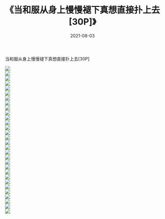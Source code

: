 ﻿---
layout: post
title:  《当和服从身上慢慢褪下真想直接扑上去[30P]》
date:   2021-08-03
img: http://imgx.orgx.ga/漏D/2021/当和服从身上慢慢褪下真想直接扑上去[30P]/000.jpg
categories: [美女, 清纯, 唯美]
---

当和服从身上慢慢褪下真想直接扑上去[30P]

  ![](http://imgx.orgx.ga/漏D/2021/当和服从身上慢慢褪下真想直接扑上去[30P]/001.jpg) <br> ![](http://imgx.orgx.ga/漏D/2021/当和服从身上慢慢褪下真想直接扑上去[30P]/002.jpg) <br> ![](http://imgx.orgx.ga/漏D/2021/当和服从身上慢慢褪下真想直接扑上去[30P]/003.jpg) <br> ![](http://imgx.orgx.ga/漏D/2021/当和服从身上慢慢褪下真想直接扑上去[30P]/004.jpg) <br> ![](http://imgx.orgx.ga/漏D/2021/当和服从身上慢慢褪下真想直接扑上去[30P]/005.jpg) <br> ![](http://imgx.orgx.ga/漏D/2021/当和服从身上慢慢褪下真想直接扑上去[30P]/006.jpg) <br> ![](http://imgx.orgx.ga/漏D/2021/当和服从身上慢慢褪下真想直接扑上去[30P]/007.jpg) <br> ![](http://imgx.orgx.ga/漏D/2021/当和服从身上慢慢褪下真想直接扑上去[30P]/008.jpg) <br> ![](http://imgx.orgx.ga/漏D/2021/当和服从身上慢慢褪下真想直接扑上去[30P]/009.jpg) <br> ![](http://imgx.orgx.ga/漏D/2021/当和服从身上慢慢褪下真想直接扑上去[30P]/010.jpg) <br> ![](http://imgx.orgx.ga/漏D/2021/当和服从身上慢慢褪下真想直接扑上去[30P]/011.jpg) <br> ![](http://imgx.orgx.ga/漏D/2021/当和服从身上慢慢褪下真想直接扑上去[30P]/012.jpg) <br> ![](http://imgx.orgx.ga/漏D/2021/当和服从身上慢慢褪下真想直接扑上去[30P]/013.jpg) <br> ![](http://imgx.orgx.ga/漏D/2021/当和服从身上慢慢褪下真想直接扑上去[30P]/014.jpg) <br> ![](http://imgx.orgx.ga/漏D/2021/当和服从身上慢慢褪下真想直接扑上去[30P]/015.jpg) <br> ![](http://imgx.orgx.ga/漏D/2021/当和服从身上慢慢褪下真想直接扑上去[30P]/016.jpg) <br> ![](http://imgx.orgx.ga/漏D/2021/当和服从身上慢慢褪下真想直接扑上去[30P]/017.jpg) <br> ![](http://imgx.orgx.ga/漏D/2021/当和服从身上慢慢褪下真想直接扑上去[30P]/018.jpg) <br> ![](http://imgx.orgx.ga/漏D/2021/当和服从身上慢慢褪下真想直接扑上去[30P]/019.jpg) <br> ![](http://imgx.orgx.ga/漏D/2021/当和服从身上慢慢褪下真想直接扑上去[30P]/020.jpg) <br> ![](http://imgx.orgx.ga/漏D/2021/当和服从身上慢慢褪下真想直接扑上去[30P]/021.jpg) <br> ![](http://imgx.orgx.ga/漏D/2021/当和服从身上慢慢褪下真想直接扑上去[30P]/022.jpg) <br> ![](http://imgx.orgx.ga/漏D/2021/当和服从身上慢慢褪下真想直接扑上去[30P]/023.jpg) <br> ![](http://imgx.orgx.ga/漏D/2021/当和服从身上慢慢褪下真想直接扑上去[30P]/024.jpg) <br> ![](http://imgx.orgx.ga/漏D/2021/当和服从身上慢慢褪下真想直接扑上去[30P]/025.jpg) <br> ![](http://imgx.orgx.ga/漏D/2021/当和服从身上慢慢褪下真想直接扑上去[30P]/026.jpg) <br> ![](http://imgx.orgx.ga/漏D/2021/当和服从身上慢慢褪下真想直接扑上去[30P]/027.jpg) <br> ![](http://imgx.orgx.ga/漏D/2021/当和服从身上慢慢褪下真想直接扑上去[30P]/028.jpg) <br> ![](http://imgx.orgx.ga/漏D/2021/当和服从身上慢慢褪下真想直接扑上去[30P]/029.jpg) <br> ![](http://imgx.orgx.ga/漏D/2021/当和服从身上慢慢褪下真想直接扑上去[30P]/030.jpg) <br>